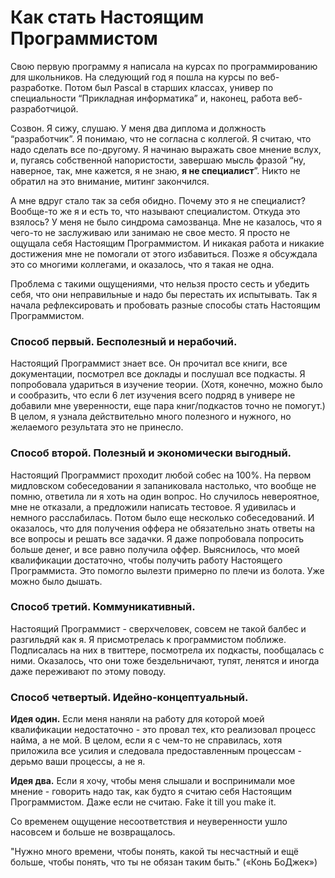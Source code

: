 # Как стать Настоящим Программистом

Свою первую программу я написала на курсах по программированию для школьников. На следующий год я пошла на курсы по веб-разработке. Потом был Pascal в старших классах, универ по специальности “Прикладная информатика” и, наконец, работа веб-разработчицой.

Созвон. Я сижу, слушаю. У меня два диплома и должность “разработчик”. Я понимаю, что не согласна с коллегой. Я считаю, что надо сделать все по-другому. Я начинаю выражать свое мнение вслух, и, пугаясь собственной напористости, завершаю мысль фразой “ну, наверное, так, мне кажется, я не знаю, **я не специалист**”. Никто не обратил на это внимание, митинг закончился. 

А мне вдруг стало так за себя обидно. Почему это я не специалист? Вообще-то же я и есть то, что называют специалистом. Откуда это взялось? У меня не было синдрома самозванца. Мне не казалось, что я чего-то не заслуживаю или занимаю не свое место. Я просто не ощущала себя Настоящим Программистом. И никакая работа и никакие достижения мне не помогали от этого избавиться. Позже я обсуждала это со многими коллегами, и оказалось, что я такая не одна. 

Проблема с такими ощущениями, что нельзя просто сесть и убедить себя, что они неправильные и надо бы перестать их испытывать. Так я начала  рефлексировать и пробовать разные способы стать Настоящим Программистом.

### Способ первый. Бесполезный и нерабочий.

Настоящий Программист знает все. Он прочитал все книги, все документации, посмотрел все доклады и послушал все подкасты.
Я попробовала удариться в изучение теории. (Хотя, конечно, можно было и сообразить, что если 6 лет изучения всего подряд в универе не добавили мне уверенности, еще пара книг/подкастов точно не помогут.)
В целом, я узнала действительно много полезного и нужного, но желаемого результата это не принесло.

### Способ второй. Полезный и экономически выгодный.

Настоящий Программист проходит любой собес на 100%.
На первом мидловском собеседовании я запаниковала настолько, что вообще не помню, ответила ли я хоть на один вопрос. Но случилось невероятное, мне не отказали, а предложили написать тестовое. Я удивилась и немного расслабилась.
Потом было еще несколько собеседований. И оказалось, что для получения оффера не обязательно знать ответы на все вопросы и решать все задачки. Я даже попробовала попросить больше денег, и все равно получила оффер.
Выяснилось, что моей квалификации достаточно, чтобы получить работу Настоящего Программиста. Это помогло вылезти примерно по плечи из болота. Уже можно было дышать.

### Способ третий. Коммуникативный.

Настоящий Программист - сверхчеловек, совсем не такой балбес и разгильдяй как я.
Я присмотрелась к программистом поближе. Подписалась на них в твиттере, посмотрела их подкасты, пообщалась с ними. Оказалось, что они тоже бездельничают, тупят, ленятся и иногда даже переживают по этому поводу. 

### Способ четвертый. Идейно-концептуальный.

**Идея один.** Если меня наняли на работу для которой моей квалификации недостаточно - это провал тех, кто реализовал процесс найма, а не мой. В целом, если я с чем-то не справилась, хотя приложила все усилия и следовала предоставленным процессам - дерьмо ваши процессы, а не я.

**Идея два.** Если я хочу, чтобы меня слышали и воспринимали мое мнение - говорить надо так, как будто я считаю себя Настоящим Программистом. Даже если не считаю. Fake it till you make it.

Со временем ощущение несоответствия и неуверенности ушло насовсем и больше не возвращалось.

"Нужно много времени, чтобы понять, какой ты несчастный и ещё больше, чтобы понять, что ты не обязан таким быть."
(«Конь БоДжек»)
 